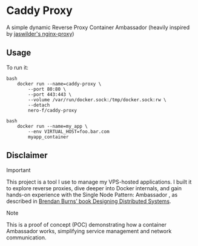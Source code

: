 # Caddy Proxy

A simple dynamic Reverse Proxy Container Ambassador
(heavily inspired by [jaswilder's nginx-proxy](https://github.com/nginx-proxy))

## Usage

To run it:

```
bash
	docker run --name=caddy-proxy \
		--port 80:80 \
		--port 443:443 \
		--volume /var/run/docker.sock:/tmp/docker.sock:rw \
        --detach
        nero-f/caddy-proxy
```

```
bash
	docker run --name=my_app \
        --env VIRTUAL_HOST=foo.bar.com
        myapp_container
```

## Disclaimer

> [!Important]
> This project is a tool I use to manage my VPS-hosted applications.
> I built it to explore reverse proxies, dive deeper into Docker internals, and gain hands-on experience with the Single Node Pattern: Ambassador
> , as described in [Brendan Burns’ book Designing Distributed Systems](https://azure.microsoft.com/mediahandler/files/resourcefiles/designing-distributed-systems/Designing_Distributed_Systems.pdf#page=36&zoom=auto,-194,590).

> [!Note]
> This is a proof of concept (POC) demonstrating how a container Ambassador works, simplifying service management and network communication.


